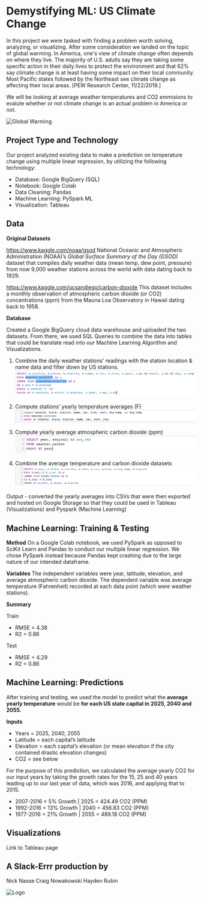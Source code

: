 #  Demystifying ML: US Climate Change
 
In this project we were tasked with finding a problem worth solving, analyzing, or visualizing. After some consideration we landed on the topic of global warming. In America, one's view of climate change often depends on where they live. The majority of U.S. adults say they are taking some specific action in their daily lives to protect the environment and that 62% say climate change is at least having some impact on their local community. Most Pacific states followed by the Northeast see climate change as affecting their local areas.  [PEW Research Center, 11/22/2019.]

We will be looking at average weather temperatures and CO2 emmisions to evalute whether or not climate change is an actual problem in America or not. 

![Global Warming](https://www.psychologicalscience.org/redesign/wp-content/uploads/2017/01/Earth-melting-above-ocean-e1485893153798-609x419.jpg)

## Project Type and Technology
Our project analyzed existing data to make a prediction on temperature change using multiple linear regression, by utilizing the following technology: 
* Database: Google BigQuery (SQL)
* Notebook: Google Colab 
* Data Cleaning: Pandas
* Machine Learning: PySpark ML
* Visualization: Tableau


## Data

**Original Datasets**

https://www.kaggle.com/noaa/gsod 
National Oceanic and Atmospheric Administration (NOAA)’s *Global Surface Summary of the Day (GSOD)* dataset that compiles daily weather data (mean temp, dew point, pressure) from now 9,000 weather stations across the world with data dating back to 1929. 

https://www.kaggle.com/ucsandiego/carbon-dioxide
This dataset includes a monthly observation of atmospheric carbon dioxide (or CO2) concentrations (ppm) from the Mauna Loa Observatory in Hawaii dating back to 1958. 

**Database**

Created a Google BigQuery cloud data warehouse and uploaded the two datasets. From there,  we used SQL Queries to combine the data into tables that could be translate read into our Machine Learning Algorithm and Visualizations. 

1) Combine the daily weather stations’ readings with the station location & name data and filter down by US stations. 
![Query 1](https://github.com/SDCraigN/UCB_DAB_Final_Project/blob/main/Images/BigQuery_1.png)

2) Compute stations’ yearly temperature averages (F)
![Query 2](https://github.com/SDCraigN/UCB_DAB_Final_Project/blob/main/Images/BigQuery_2.png)

3) Compute yearly average atmospheric carbon dioxide (ppm)
![Query 3](https://github.com/SDCraigN/UCB_DAB_Final_Project/blob/main/Images/BigQuery_3.png)

4) Combine the average temperature and carbon dioxide datasets
![Query 4](https://github.com/SDCraigN/UCB_DAB_Final_Project/blob/main/Images/BigQuery_4.png)

Output - converted the yearly averages into CSVs that were then exported and hosted on Google Storage so that they could be used in Tableau (Visualizations) and Pyspark (Machine Learning)

## Machine Learning: Training & Testing

**Method**
On a Google Colab notebook, we used PySpark as opposed to SciKit Learn and Pandas to conduct our multiple linear regression. We chose PySpark instead because Pandas kept crashing due to the large nature of our intended dataframe.

**Variables**
The independent variables were year, latitude, elevation, and average atmospheric carbon dioxide. The dependent variable was average temperature (Fahrenheit) recorded at each data point (which were weather stations). 

**Summary**

Train
* RMSE = 4.38
* R2 = 0.86

Test
* RMSE = 4.29
* R2 = 0.86

## Machine Learning: Predictions
After training and testing, we used the model to predict what the **average yearly temperature** would be **for each US state capital in 2025, 2040 and 2055.**

**Inputs**
* Years = 2025, 2040, 2055
* Latitude = each capital’s latitude
* Elevation = each capital’s elevation (or mean elevation if the city contained drastic elevation changes)
* CO2 = see below

For the purpose of this prediction, we calculated the average yearly CO2 for our input years by taking the growth rates for the 15, 25 and 40 years leading up to our last year of data, which was 2016, and applying that to 2015. 
* 2007-2016 = 5% Growth | 2025 = 424.49 CO2 (PPM)
* 1992-2016 = 13% Growth | 2040 = 456.83 CO2 (PPM)
* 1977-2016 = 21% Growth | 2055 = 489.18 CO2 (PPM)

## Visualizations

Link to Tableau page


## A Slack-Errr production by 
Nick Nasse
Craig Nowakowski
Hayden Rubin

![Logo](https://is4-ssl.mzstatic.com/image/thumb/Purple114/v4/b3/3a/a1/b33aa167-5a3a-1a09-332e-61d750453e28/AppIcon-0-0-1x_U007emarketing-0-0-0-7-0-0-sRGB-0-0-0-GLES2_U002c0-512MB-85-220-0-0.png/1200x630wa.png)

